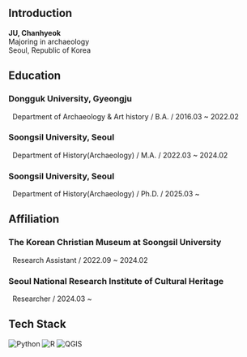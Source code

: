## Introduction

**JU, Chanhyeok**<br>
Majoring in archaeology<br>
Seoul, Republic of Korea<br>

## Education

###  Dongguk University, Gyeongju<br>
&nbsp; Department of Archaeology & Art history / B.A. / 2016.03 ~ 2022.02

###  Soongsil University, Seoul<br>
&nbsp; Department of History(Archaeology) / M.A. / 2022.03 ~ 2024.02

###  Soongsil University, Seoul<br>
&nbsp; Department of History(Archaeology) / Ph.D. / 2025.03 ~ 

## Affiliation

###  The Korean Christian Museum at Soongsil University<br>
&nbsp; Research Assistant / 2022.09 ~ 2024.02

### Seoul National Research Institute of Cultural Heritage<br>
&nbsp; Researcher / 2024.03 ~ 

## Tech Stack

![Python](https://img.shields.io/badge/Python-3776AB?style=for-the-badge&logo=python&logoColor=white)
![R](https://img.shields.io/badge/R-276DC3?style=for-the-badge&logo=r&logoColor=white)
![QGIS](https://img.shields.io/badge/QGIS-589632?style=for-the-badge&logo=QGIS&logoColor=white)
